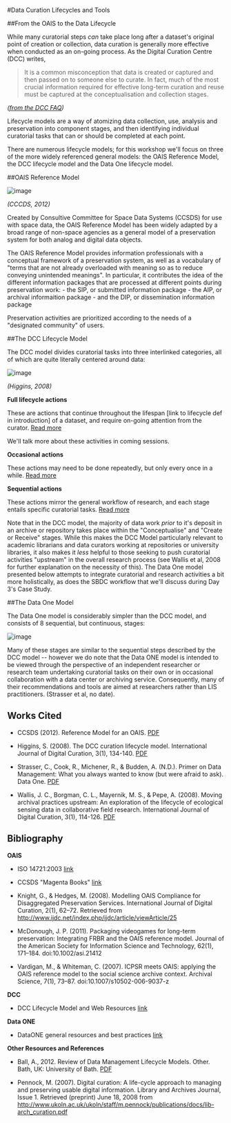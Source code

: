 #Data Curation Lifecycles and Tools

##From the OAIS to the Data Lifecycle

While many curatorial steps _can_ take place long after a dataset's original point of creation or collection, data curation is generally more effective when conducted as an on-going process.  As the Digital Curation Centre (DCC) writes, 

>It is a common misconception that data is created or captured and then passed on to someone else to curate. In fact, much of the most crucial information required for effective long-term curation and reuse must be captured at the conceptualisation and collection stages. 

_([from the DCC FAQ](http://www.dcc.ac.uk/resources/curation-lifecycle-model/lifecycle-model-faqs#sthash.I5US5DyT.dpuf))_

Lifecycle models are a way of atomizing data collection, use, analysis and preservation into component stages, and then identifying individual curatorial tasks that can or should be completed at each point. 

There are numerous lifecycle models; for this workshop we'll focus on three of the more widely referenced general models: the OAIS Reference Model, the DCC lifecycle model and the Data One lifecycle model.

##OAIS Reference Model

![image](http://www.ncdd.nl/blog/wp-content/uploads/2011/12/OAIS_full.gif)

_(CCCDS, 2012)_

Created by Consultive Committee for Space Data Systems (CCSDS) for use with space data, the OAIS Reference Model has been widely adapted by a broad range of non-space agencies as a general model of a preservation system for both analog and digital data objects.

The OAIS Reference Model provides information professionals with a conceptual framework of a preservation system, as well as a vocabulary of "terms that are not already overloaded with meaning so as to reduce conveying unintended meanings".  In particular, it contributes the idea of the different information packages that are processed at different points during preservation work:
	- the SIP, or submitted information package
	- the AIP, or archival informaition package
	- and the DIP, or dissemination information package

Preservation activities are prioritized according to the needs of a "designated community" of users.
 
##The DCC Lifecycle Model

The DCC model divides curatorial tasks into three interlinked categories, all of which are quite literally centered around data:

![image](http://www.lib.ua.edu/wiki/sura/images/0/0d/DCC-data-lifecycle.png)

_(Higgins, 2008)_

**Full lifecycle actions**

These are actions that continue throughout the lifespan [link to lifecycle def in introduction] of a dataset, and require on-going attention from the curator.  [Read more](http://www.dcc.ac.uk/resources/curation-lifecycle-model#sthash.QOx0GL9t.dpuf)

We'll talk more about these activities in coming sessions.

**Occasional actions**

These actions may need to be done repeatedly, but only every once in a while. [Read more](http://www.dcc.ac.uk/resources/curation-lifecycle-model#sthash.Iq4isJfb.dpuf)

**Sequential actions**

These actions mirror the general workflow of research, and each stage entails specific curatorial tasks.  [Read more](http://www.dcc.ac.uk/resources/curation-lifecycle-model#sthash.Iq4isJfb.dpuf)

Note that in the DCC model, the majority of data work _prior_ to it's deposit in an archive or repository takes place within the "Conceptualise" and "Create or Receive" stages.  While this makes the DCC Model particularly relevant to academic librarians and data curators working at repositories or university libraries, it also makes it _less_ helpful to those seeking to push curatorial activities "upstream" in the overall research process (see Wallis et al, 2008 for further explanation on the necessity of this).  The Data One model presented below attempts to integrate curatorial and research activities a bit more holistically, as does the SBDC workflow that we'll discuss during Day 3's Case Study.

##The Data One Model

The Data One model is considerably simpler than the DCC model, and consists of 8 sequential, but continuous, stages: 

![image](http://image.slidesharecdn.com/lifecyclestarr-121114085254-phpapp01/95/what-is-the-research-life-cycle-5-638.jpg?cb=1355761447)

Many of these stages are similar to the sequential steps described by the DCC model -- however we do note that the Data ONE model is intended to be viewed through the perspective of an independent researcher or research team undertaking curatorial tasks on their own or in occasional collaboration with a data center or archiving service. Consequently, many of their recommendations and tools are aimed at researchers rather than LIS practitioners. (Strasser et al, no date).

## Works Cited

- CCSDS (2012). Reference Model for an OAIS. [PDF](http://public.ccsds.org/publications/archive/650x0m2.pdf)

- Higgins, S. (2008). The DCC curation lifecycle model. International Journal of Digital Curation, 3(1), 134-140. [PDF](http://www.ijdc.net/index.php/ijdc/article/viewArticle/69)

- Strasser, C., Cook, R., Michener, R., & Budden, A. (N.D.). Primer on Data Management: What you always wanted to know (but were afraid to ask). Data One. [PDF](https://www.dataone.org/sites/all/documents/DataONE_BP_Primer_020212.pdf)

- Wallis, J. C., Borgman, C. L., Mayernik, M. S., & Pepe, A. (2008). Moving archival practices upstream: An exploration of the lifecycle of ecological sensing data in collaborative field research. International Journal of Digital Curation, 3(1), 114-126. [PDF](http://www.ijdc.net/index.php/ijdc/article/viewArticle/67)


## Bibliography

**OAIS**
- ISO 14721:2003 [link](http://www.iso.org/iso/iso_catalogue/catalogue_tc/catalogue_detail.htm?csnumber=24683)

- CCSDS "Magenta Books" [link](http://public.ccsds.org/publications/MagentaBooks.aspx)

- Knight, G., & Hedges, M. (2008). Modelling OAIS Compliance for Disaggregated Preservation Services. International Journal of Digital Curation, 2(1), 62–72. Retrieved from http://www.ijdc.net/index.php/ijdc/article/viewArticle/25

- McDonough, J. P. (2011). Packaging videogames for long-term preservation: Integrating FRBR and the OAIS reference model. Journal of the American Society for Information Science and Technology, 62(1), 171–184. doi:10.1002/asi.21412

- Vardigan, M., & Whiteman, C. (2007). ICPSR meets OAIS: applying the OAIS reference model to the social science archive context. Archival Science, 7(1), 73–87. doi:10.1007/s10502-006-9037-z

**DCC**

- DCC Lifecycle Model and Web Resources [link](http://www.dcc.ac.uk/resources/curation-lifecycle-model)

**Data ONE**

- DataONE general resources and best practices [link](https://www.dataone.org/best-practices)

**Other Resources and References**

- Ball, A., 2012. Review of Data Management Lifecycle Models. Other. Bath, UK: University of Bath. [PDF](http://opus.bath.ac.uk/28587/1/redm1rep120110ab10.pdf)

- Pennock, M. (2007). Digital curation: A life-cycle approach to managing and preserving usable digital information. Library and Archives Journal, Issue 1. Retrieved (preprint) June 18, 2008 from http://www.ukoln.ac.uk/ukoln/staff/m.pennock/publications/docs/lib-arch_curation.pdf
